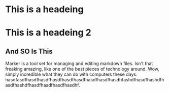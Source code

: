 # This is a headeing
# This is a headeing 2

##   And SO Is This
Marker is a tool set for managing and editing markdown files. Isn't that freaking amazing, like one of the best pieces of technology around. Wow, simply incredible what they can do with computers these     days. hasdfasdfhasdfhasdfhasdfhasdfhasdfhasdfhasdfhasdhfashdfhasdfhashdfhasdfhashdfhasdfhasdfhasdfhasdhf.
